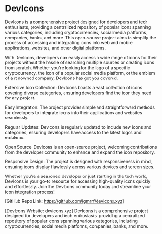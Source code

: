# DevIcons

DevIcons is a comprehensive project designed for developers and tech enthusiasts, providing a centralized repository of popular icons spanning various categories, including cryptocurrencies, social media platforms, companies, banks, and more. This open-source project aims to simplify the process of accessing and integrating icons into web and mobile applications, websites, and other digital platforms.

With DevIcons, developers can easily access a wide range of icons for their projects without the hassle of searching multiple sources or creating icons from scratch. Whether you're looking for the logo of a specific cryptocurrency, the icon of a popular social media platform, or the emblem of a renowned company, DevIcons has got you covered.

Extensive Icon Collection: DevIcons boasts a vast collection of icons covering diverse categories, ensuring developers find the icon they need for any project.

Easy Integration: The project provides simple and straightforward methods for developers to integrate icons into their applications and websites seamlessly.

Regular Updates: DevIcons is regularly updated to include new icons and categories, ensuring developers have access to the latest logos and emblems.

Open Source: DevIcons is an open-source project, welcoming contributions from the developer community to enhance and expand the icon repository.

Responsive Design: The project is designed with responsiveness in mind, ensuring icons display flawlessly across various devices and screen sizes.

Whether you're a seasoned developer or just starting in the tech world, DevIcons is your go-to resource for accessing high-quality icons quickly and effortlessly. Join the DevIcons community today and streamline your icon integration process!

[GitHub Repo Link: https://github.com/igmrrf/devicons.xyz]

[DevIcons Website: devicons.xyz]
DevIcons is a comprehensive project designed for developers and tech enthusiasts, providing a centralized repository of popular icons spanning various categories, including cryptocurrencies, social media platforms, companies, banks, and more.
